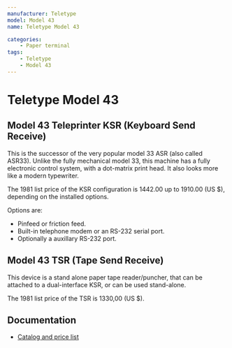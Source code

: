 ```yaml
---
manufacturer: Teletype
model: Model 43
name: Teletype Model 43

categories:
    - Paper terminal
tags:
    - Teletype
    - Model 43
---
```

# Teletype Model 43

## Model 43 Teleprinter KSR (Keyboard Send Receive)

This is the successor of the very popular model 33 ASR (also called ASR33). Unlike the fully mechanical model 33, this machine has a fully electronic control system, with a dot-matrix print head. It also looks more like a modern typewriter.

The 1981 list price of the KSR configuration is 1442.00 up to 1910.00 (US $), depending on the installed options.

Options are: 
- Pinfeed or friction feed.
- Built-in telephone modem or an RS-232 serial port.
- Optionally a auxillary RS-232 port.


## Model 43 TSR (Tape Send Receive)

This device is a stand alone paper tape reader/puncher, that can be attached to a dual-interface KSR, or can be used stand-alone.

The 1981 list price of the TSR is 1330,00 (US $).

## Documentation

- [Catalog and price list](TNM_Teletype_Corp_Catalog_of_various_products_198_20170801_0001.pdf)


